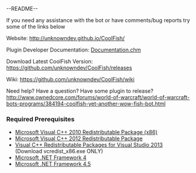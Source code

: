 ﻿--README--

If you need any assistance with the bot or have comments/bug reports try some of the links below

Website: http://unknowndev.github.io/CoolFish/

Plugin Developer Documentation: <a href="https://github.com/unknowndev/CoolFish/raw/master/CoolFish/Documentation/Documentation/Documentation.chm">Documentation.chm</a>

Download Latest CoolFish Version: https://github.com/unknowndev/CoolFish/releases

Wiki: https://github.com/unknowndev/CoolFish/wiki

Need help? Have a question? Have some plugin to release? http://www.ownedcore.com/forums/world-of-warcraft/world-of-warcraft-bots-programs/384194-coolfish-yet-another-wow-fish-bot.html

<h3>Required Prerequisites</h3>
<ul>
    <li><a href="http://www.microsoft.com/downloads/en/details.aspx?familyid=A7B7A05E-6DE6-4D3A-A423-37BF0912DB84&displaylang=en">Microsoft Visual C++ 2010 Redistributable Package (x86)</a></li>
    <li><a href="http://www.microsoft.com/en-us/download/details.aspx?id=30679">Microsoft Visual C++ 2012 Redistributable Package</a></li>
    <li><a href="http://www.microsoft.com/en-us/download/details.aspx?id=40784">Visual C++ Redistributable Packages for Visual Studio 2013</a></li> (Download vcredist_x86.exe ONLY)
    <li><a href="http://www.microsoft.com/downloads/en/details.aspx?FamilyID=9cfb2d51-5ff4-4491-b0e5-b386f32c0992&displaylang=en">Microsoft .NET Framework 4</a></li>
    <li><a href="http://www.microsoft.com/en-us/download/details.aspx?id=30653">Microsoft .NET Framework 4.5</a></li>
</ul>
